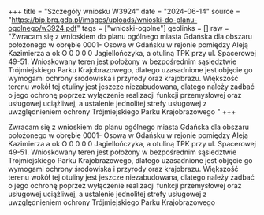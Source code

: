 +++
title = "Szczegóły wniosku W3924"
date = "2024-06-14"
source = "https://bip.brg.gda.pl/images/uploads/wnioski-do-planu-ogolnego/w3924.pdf"
tags = ["wnioski-ogolne"]
geolinks = []
raw = "Zwracam się z wnioskiem do planu ogólnego miasta Gdańska dla obszaru położonego w obrębie 0001- Osowa w Gdańsku w rejonie pomiędzy Aleją Kazimierza a ok O 0 0 0 0 Jagiellończyka, a otuliną TPK przy ul. Spacerowej 49-51. Wnioskowany teren jest położony w bezpośrednim sąsiedztwie Trójmiejskiego Parku Krajobrazowego, dlatego uzasadnione jest objęcie go wymogami ochrony środowiska i przyrody oraz krajobrazu. Większość terenu wokół tej otuliny jest jeszcze niezabudowana, dlatego należy zadbać o jego ochronę poprzez wyłączenie realizacji funkcji przemysłowej oraz usługowej uciążliwej, a ustalenie jednolitej strefy usługowej z uwzględnieniem ochrony Trójmiejskiego Parku Krajobrazowego "
+++

Zwracam się z wnioskiem do planu ogólnego miasta Gdańska dla obszaru
położonego w obrębie 0001- Osowa w Gdańsku w rejonie pomiędzy Aleją Kazimierza
a ok O 0 0 0 0
Jagiellończyka, a otuliną TPK przy ul. Spacerowej 49-51. Wnioskowany teren jest położony w
bezpośrednim sąsiedztwie Trójmiejskiego Parku Krajobrazowego, dlatego uzasadnione jest
objęcie go wymogami ochrony środowiska i przyrody oraz krajobrazu. Większość terenu wokół
tej otuliny jest jeszcze niezabudowana, dlatego należy zadbać o jego ochronę poprzez
wyłączenie realizacji funkcji przemysłowej oraz usługowej uciążliwej, a ustalenie jednolitej strefy
usługowej z uwzględnieniem ochrony Trójmiejskiego Parku Krajobrazowego



